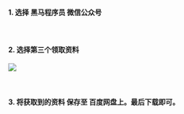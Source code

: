 ####  1. 选择 黑马程序员 微信公众号

<br />

####  2. 选择第三个领取资料
![](https://img2020.cnblogs.com/blog/2113686/202111/2113686-20211104110942878-554566535.jpg)

<br />

####  3. 将获取到的资料 保存至 百度网盘上。最后下载即可。